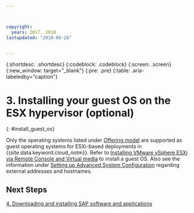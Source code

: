 ```yaml
---



copyright:
  years: 2017, 2018
lastupdated: "2018-06-28"


---
```


{:shortdesc: .shortdesc}
{:codeblock: .codeblock}
{:screen: .screen}
{:new_window: target="_blank"}
{:pre: .pre}
{:table: .aria-labeledby="caption"}

# 3. Installing your guest OS on the ESX hypervisor (optional)
{: #install_guest_os}

Only the operating systems listed under [Offering model](/docs/infrastructure/sap-netweaver/sap-about.html#offer_model) are supported as guest operating systems for ESXi-based deployments in {{site.data.keyword.cloud_notm}}. Refer to [Installing VMware vSphere ESXi via Remote Console and Virtual media](https://console.bluemix.net/docs/infrastructure/vmware/installing-vmware-vsphere-esxi-remote-console-and-virtual-media.html#installing-vmware-vsphere-esxi-via-remote-console-and-virtual-media) to install a guest OS. Also see the information under [Setting up Advanced System Configuration](/docs/infrastructure/sap-netweaver/sap-setting-up-infrastructure.html#adv_config) regarding external addresses and hostnames.

## Next Steps

  [4. Downloading and installing SAP software and applications](/docs/infrastructure/sap-netweaver/sap-installing-SAP-landscape.html)
  
